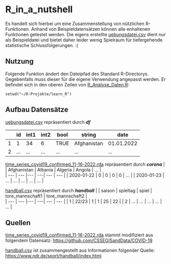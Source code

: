 # R_in_a_nutshell
Es handelt sich hierbei um eine Zusammenstellung von nützlichen R-Funktionen. Anhand von Beispieldatensätzen können alle enhaltenen Funktionen getestet werden. Die eigens erstellte [uebungsdatei.csv](uebungsdatei.csv) dient nur als Beispieldatei und bietet daher leider wenig Spielraum für tiefergehende statistische Schlussfolgerungen. :(

## Nutzung
Folgende Funktion ändert den Dateipfad des Standard R-Directorys. Gegebenfalls muss dieser für die eigene Verwendung angepasst werden. Er befindet sich in den oberen Zeilen von [R_Analyse_Daten.R](R_Analyse_Daten.R):
```
setwd("~/R-Projekte/learn_R")
```

## Aufbau Datensätze
[uebungsdatei.csv](uebungsdatei.csv) repräsentiert durch ***df***

| | id | int1 | int2 | bool | string | date |  
| --- | --- | --- |--- | ---| --- | --- |
| 1 | 1 | 34 | 6 | TRUE | Afghanistan | 01.01.2022|
| 2 | ... | ... | ... | ... | ... | ... |

[time_series_covid19_confirmed_11-16-2022.rda](time_series_covid19_confirmed_11-16-2022.rda) repräsentiert durch ***corona***
| | Afghanistan | Albania | Algeria | Angola | ... |  
| --- | --- |--- | ---| --- | --- |
| 2020-01-22 | 0 | 0 | 0 | 0 | ... |
| 2020-01-23 | ... | ... | ... | ... | ... |


[handball.csv](handball.csv) repräsentiert durch ***handball***
|  | saison | spieltag | spiel | tore_mannschaft1 | tore_mannschaft2 |  
| --- | --- |--- | ---| --- | --- |
| 1 | 22/23 | 1 | 1 | 25 | 22 |
| 2 | ... | ... | ... | ... | ... |

## Quellen
[time_series_covid19_confirmed_11-16-2022.rda](time_series_covid19_confirmed_11-16-2022.rda) stammt modifiziert aus folgendem Datensatz: https://github.com/CSSEGISandData/COVID-19

[handball.csv](handball.csv) ist zusammengestellt aus Informationen folgender Quelle: https://www.ndr.de/sport/handball/index.html
	

